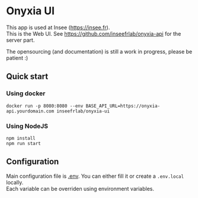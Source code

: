 # Onyxia UI

This app is used at Insee (https://insee.fr).  
This is the Web UI. See https://github.com/inseefrlab/onyxia-api for the server part.

The opensourcing (and documentation) is still a work in progress, please be patient :)

## Quick start

### Using docker

```
docker run -p 8080:8080 --env BASE_API_URL=https://onyxia-api.yourdomain.com inseefrlab/onyxia-ui
```

### Using NodeJS

```
npm install
npm run start
```

## Configuration

Main configuration file is [.env](.env). You can either fill it or create a `.env.local` locally.  
Each variable can be overriden using environment variables.
